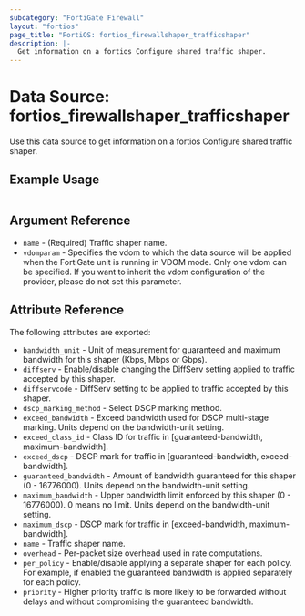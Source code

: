 ```yaml
---
subcategory: "FortiGate Firewall"
layout: "fortios"
page_title: "FortiOS: fortios_firewallshaper_trafficshaper"
description: |-
  Get information on a fortios Configure shared traffic shaper.
---
```


# Data Source: fortios_firewallshaper_trafficshaper
Use this data source to get information on a fortios Configure shared traffic shaper.


## Example Usage

```hcl

```

## Argument Reference

* `name` - (Required) Traffic shaper name.
* `vdomparam` - Specifies the vdom to which the data source will be applied when the FortiGate unit is running in VDOM mode. Only one vdom can be specified. If you want to inherit the vdom configuration of the provider, please do not set this parameter.

## Attribute Reference

The following attributes are exported:

* `bandwidth_unit` - Unit of measurement for guaranteed and maximum bandwidth for this shaper (Kbps, Mbps or Gbps).
* `diffserv` - Enable/disable changing the DiffServ setting applied to traffic accepted by this shaper.
* `diffservcode` - DiffServ setting to be applied to traffic accepted by this shaper.
* `dscp_marking_method` - Select DSCP marking method.
* `exceed_bandwidth` - Exceed bandwidth used for DSCP multi-stage marking. Units depend on the bandwidth-unit setting.
* `exceed_class_id` - Class ID for traffic in [guaranteed-bandwidth, maximum-bandwidth].
* `exceed_dscp` - DSCP mark for traffic in [guaranteed-bandwidth, exceed-bandwidth].
* `guaranteed_bandwidth` - Amount of bandwidth guaranteed for this shaper (0 - 16776000). Units depend on the bandwidth-unit setting.
* `maximum_bandwidth` - Upper bandwidth limit enforced by this shaper (0 - 16776000). 0 means no limit. Units depend on the bandwidth-unit setting.
* `maximum_dscp` - DSCP mark for traffic in [exceed-bandwidth, maximum-bandwidth].
* `name` - Traffic shaper name.
* `overhead` - Per-packet size overhead used in rate computations.
* `per_policy` - Enable/disable applying a separate shaper for each policy. For example, if enabled the guaranteed bandwidth is applied separately for each policy.
* `priority` - Higher priority traffic is more likely to be forwarded without delays and without compromising the guaranteed bandwidth.
